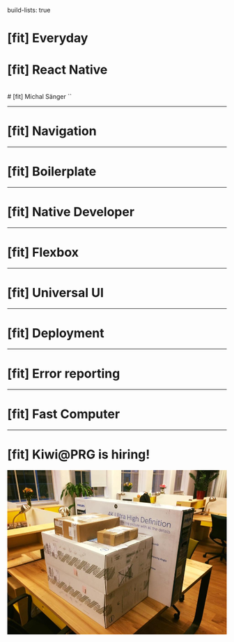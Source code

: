 build-lists: true

# [fit] Everyday
# [fit] React Native
<br>
# [fit] Michal Sänger `<michal.sanger@kiwi.com>`

---

# [fit] Navigation

---

# [fit] Boilerplate

---

# [fit] Native Developer

---

# [fit] Flexbox

---

# [fit] Universal UI

---

# [fit] Deployment

---

# [fit] Error reporting

---

# [fit] Fast Computer

---

# [fit] Kiwi@PRG is hiring!
![](kiwi-prague-start.jpg)
